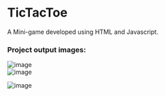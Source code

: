 # TicTacToe
A Mini-game developed using HTML and Javascript.

### Project output images:
 ![image](https://github.com/sKeerthana4734/TicTacToe/assets/91558152/c61228ee-5c8b-4551-bbb5-61cced38735b)
<br>
![image](https://github.com/sKeerthana4734/TicTacToe/assets/91558152/a90290a7-e42c-411f-a016-f70dc8861f98) <br>

![image](https://github.com/sKeerthana4734/TicTacToe/assets/91558152/5440cebc-0d48-41fb-bfb7-62979ad6bcc9)


